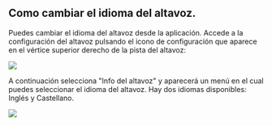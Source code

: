 ## Como cambiar el idioma del altavoz.

Puedes cambiar el idioma del altavoz desde la aplicación. Accede a la configuración del altavoz pulsando el icono de configuración que aparece en el vértice superior derecho de la pista del altavoz:

![](http://static.energysistem.com/images/manuals/42677/56e8445dc8c03.jpg)

A continuación selecciona "Info del altavoz" y aparecerá un menú en el cual puedes seleccionar el idioma del altavoz. Hay dos idiomas disponibles: Inglés y Castellano.

![](http://static.energysistem.com/images/manuals/42677/56ebd4b5b895d.jpg)
